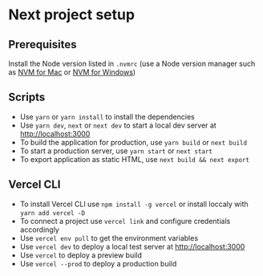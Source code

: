# Next project setup

## Prerequisites

Install the Node version listed in `.nvmrc` (use a Node version manager such as [NVM for Mac](https://github.com/nvm-sh/nvm) or [NVM for Windows](https://github.com/coreybutler/nvm-windows))

## Scripts

- Use `yarn` or `yarn install` to install the dependencies
- Use `yarn dev`, `next` or `next dev` to start a local dev server at [http://localhost:3000](http://localhost:3000)
- To build the application for production, use `yarn build` or `next build`
- To start a production server, use `yarn start` or `next start`
- To export application as static HTML, use `next build && next export`

## Vercel CLI

- To install Vercel CLI use `npm install -g vercel` or install loccaly with `yarn add vercel -D`
- To connect a project use `vercel link` and configure credentials accordingly
- Use `vercel env pull` to get the environment variables
- Use `vercel dev` to deploy a local test server at [http://localhost:3000](http://localhost:3000)
- Use `vercel` to deploy a preview build
- Use `vercel --prod` to deploy a production build
